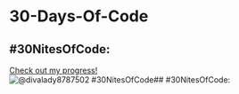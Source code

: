 # 30-Days-Of-Code

## #30NitesOfCode:
  [Check out my progress!](https://www.codedex.io/@divalady8787502/30-nites-of-code)  
  ![@divalady8787502 #30NitesOfCode](https://www.codedex.io/api/petStatus?user=divalady8787502)## #30NitesOfCode:

